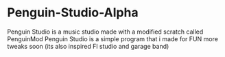 # Penguin-Studio-Alpha
Penguin Studio is a music studio made with a modified scratch called PenguinMod Penguin Studio is a simple program that i made for FUN more tweaks soon (its also inspired Fl studio and garage band)
